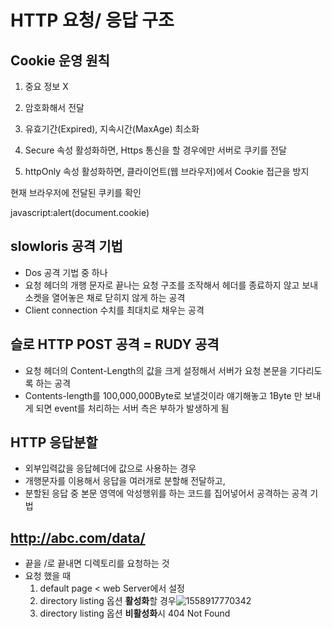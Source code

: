 # HTTP 요청/ 응답 구조



## Cookie 운영 원칙

1. 중요 정보 X
2. 암호화해서 전달

3. 유효기간(Expired), 지속시간(MaxAge) 최소화
4. Secure 속성 활성화하면,  Https 통신을 할 경우에만 서버로 쿠키를 전달
5. httpOnly 속성 활성화하면,  클라이언트(웹 브라우저)에서 Cookie 접근을 방지 



현재 브라우저에 전달된 쿠키를 확인

javascript:alert(document.cookie)



## slowloris 공격 기법

- Dos 공격 기법 중 하나
- 요청 헤더의 개행 문자로 끝나는 요청 구조를 조작해서 헤더를 종료하지 않고 보내 소켓을 열어놓은 채로 닫히지 않게 하는 공격
- Client  connection 수치를 최대치로 채우는 공격



## 슬로 HTTP POST 공격 = RUDY 공격 

- 요청 헤더의 Content-Length의 값을 크게 설정해서 서버가 요청 본문을 기다리도록 하는 공격
- Contents-length를 100,000,000Byte로 보낼것이라 얘기해놓고 1Byte 만 보내게 되면 event를 처리하는 서버 측은 부하가 발생하게 됨



## **HTTP 응답분할**

- 외부입력값을 응답헤더에 값으로 사용하는 경우 
- 개행문자를 이용해서 응답을 여러개로 분할해 전달하고, 
- 분할된 응답 중 본문 영역에 악성행위를 하는 코드를 집어넣어서 공격하는 공격 기법



## http://abc.com/data/

- 끝을 /로 끝내면 디렉토리를 요청하는 것
- 요청 했을 때
  1. default page < web Server에서 설정
  2. directory listing 옵션  **활성화**할 경우![1558917770342](C:\Users\student\AppData\Roaming\Typora\typora-user-images\1558917770342.png)
  3. directory listing 옵션 **비활성화**시 404 Not Found

